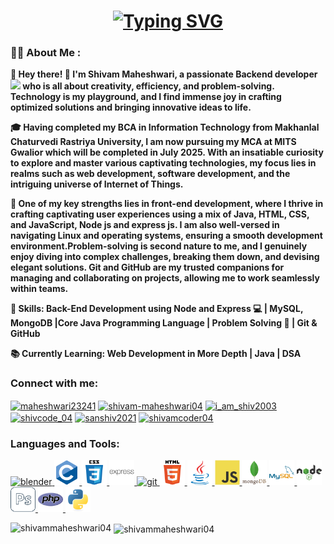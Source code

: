 <h1 align= "center">
<a href="https://git.io/typing-svg"><img src="https://readme-typing-svg.demolab.com?font=Rubik&weight=800&size=35&pause=1000&color=FF0505&center=true&vCenter=true&width=500&lines=Shivam+Maheshwari;Web+Developer;Learner;Coder" alt="Typing SVG" /></a>
</h1>

### :man_technologist: About Me :

**👀 Hey there! 👋 I'm Shivam Maheshwari, a passionate Backend developer<img src="https://media.giphy.com/media/WUlplcMpOCEmTGBtBW/giphy.gif" width="30"> who is all about creativity, efficiency, and problem-solving. Technology is my playground, and I find immense joy in crafting optimized solutions and bringing innovative ideas to life.**

**🎓 Having completed my BCA in Information Technology from Makhanlal Chaturvedi Rastriya University, I am now pursuing my MCA at MITS Gwalior which will be completed in July 2025. With an insatiable curiosity to explore and master various captivating technologies, my focus lies in realms such as web development, software development, and the intriguing universe of Internet of Things.**

**🚀 One of my key strengths lies in front-end development, where I thrive in crafting captivating user experiences using a mix of Java, HTML, CSS, and JavaScript, Node js and express js. I am also well-versed in navigating Linux and operating systems, ensuring a smooth development environment.Problem-solving is second nature to me, and I genuinely enjoy diving into complex challenges, breaking them down, and devising elegant solutions. Git and GitHub are my trusted companions for managing and collaborating on projects, allowing me to work seamlessly within teams.**



**💪 Skills: Back-End Development using Node and Express 💻 | MySQL, MongoDB |Core Java Programming Language | Problem Solving 🧠 | Git & GitHub**

**📚 Currently Learning: Web Development in More Depth | Java | DSA**

<h3 align="left">Connect with me:</h3>
<p align="left">
<a href="https://twitter.com/maheshwari23241" target="blank"><img align="center" src="https://raw.githubusercontent.com/rahuldkjain/github-profile-readme-generator/master/src/images/icons/Social/twitter.svg" alt="maheshwari23241" height="30" width="40" /></a>
<a href="https://linkedin.com/in/shivam-maheshwari04" target="blank"><img align="center" src="https://raw.githubusercontent.com/rahuldkjain/github-profile-readme-generator/master/src/images/icons/Social/linked-in-alt.svg" alt="shivam-maheshwari04" height="30" width="40" /></a>
<a href="https://instagram.com/i_am_shiv2003" target="blank"><img align="center" src="https://raw.githubusercontent.com/rahuldkjain/github-profile-readme-generator/master/src/images/icons/Social/instagram.svg" alt="i_am_shiv2003" height="30" width="40" /></a>
<a href="https://www.codechef.com/users/shivcode_04" target="blank"><img align="center" src="https://cdn.jsdelivr.net/npm/simple-icons@3.1.0/icons/codechef.svg" alt="shivcode_04" height="30" width="40" /></a>
<a href="https://www.hackerrank.com/sanshiv2021" target="blank"><img align="center" src="https://raw.githubusercontent.com/rahuldkjain/github-profile-readme-generator/master/src/images/icons/Social/hackerrank.svg" alt="sanshiv2021" height="30" width="40" /></a>
<a href="https://www.leetcode.com/shivamcoder04" target="blank"><img align="center" src="https://raw.githubusercontent.com/rahuldkjain/github-profile-readme-generator/master/src/images/icons/Social/leet-code.svg" alt="shivamcoder04" height="30" width="40" /></a>
</p>

<h3 align="left">Languages and Tools:</h3>
<p align="left"> <a href="https://www.blender.org/" target="_blank" rel="noreferrer"> <img src="https://download.blender.org/branding/community/blender_community_badge_white.svg" alt="blender" width="40" height="40"/> </a> <a href="https://www.cprogramming.com/" target="_blank" rel="noreferrer"> <img src="https://raw.githubusercontent.com/devicons/devicon/master/icons/c/c-original.svg" alt="c" width="40" height="40"/> </a> <a href="https://www.w3schools.com/css/" target="_blank" rel="noreferrer"> <img src="https://raw.githubusercontent.com/devicons/devicon/master/icons/css3/css3-original-wordmark.svg" alt="css3" width="40" height="40"/> </a> <a href="https://expressjs.com" target="_blank" rel="noreferrer"> <img src="https://raw.githubusercontent.com/devicons/devicon/master/icons/express/express-original-wordmark.svg" alt="express" width="40" height="40"/> </a> <a href="https://git-scm.com/" target="_blank" rel="noreferrer"> <img src="https://www.vectorlogo.zone/logos/git-scm/git-scm-icon.svg" alt="git" width="40" height="40"/> </a> <a href="https://www.w3.org/html/" target="_blank" rel="noreferrer"> <img src="https://raw.githubusercontent.com/devicons/devicon/master/icons/html5/html5-original-wordmark.svg" alt="html5" width="40" height="40"/> </a> <a href="https://www.java.com" target="_blank" rel="noreferrer"> <img src="https://raw.githubusercontent.com/devicons/devicon/master/icons/java/java-original.svg" alt="java" width="40" height="40"/> </a> <a href="https://developer.mozilla.org/en-US/docs/Web/JavaScript" target="_blank" rel="noreferrer"> <img src="https://raw.githubusercontent.com/devicons/devicon/master/icons/javascript/javascript-original.svg" alt="javascript" width="40" height="40"/> </a> <a href="https://www.mongodb.com/" target="_blank" rel="noreferrer"> <img src="https://raw.githubusercontent.com/devicons/devicon/master/icons/mongodb/mongodb-original-wordmark.svg" alt="mongodb" width="40" height="40"/> </a> <a href="https://www.mysql.com/" target="_blank" rel="noreferrer"> <img src="https://raw.githubusercontent.com/devicons/devicon/master/icons/mysql/mysql-original-wordmark.svg" alt="mysql" width="40" height="40"/> </a> <a href="https://nodejs.org" target="_blank" rel="noreferrer"> <img src="https://raw.githubusercontent.com/devicons/devicon/master/icons/nodejs/nodejs-original-wordmark.svg" alt="nodejs" width="40" height="40"/> </a> <a href="https://www.photoshop.com/en" target="_blank" rel="noreferrer"> <img src="https://raw.githubusercontent.com/devicons/devicon/master/icons/photoshop/photoshop-line.svg" alt="photoshop" width="40" height="40"/> </a> <a href="https://www.php.net" target="_blank" rel="noreferrer"> <img src="https://raw.githubusercontent.com/devicons/devicon/master/icons/php/php-original.svg" alt="php" width="40" height="40"/> </a> <a href="https://www.python.org" target="_blank" rel="noreferrer"> <img src="https://raw.githubusercontent.com/devicons/devicon/master/icons/python/python-original.svg" alt="python" width="40" height="40"/> </a> </p>

<p><img align="left" src="https://github-readme-stats.vercel.app/api/top-langs?username=shivammaheshwari04&show_icons=true&locale=en&layout=compact" alt="shivammaheshwari04" /></p>

<p>&nbsp;<img align="center" src="https://github-readme-stats.vercel.app/api?username=shivammaheshwari04&show_icons=true&locale=en" alt="shivammaheshwari04" /></p>


